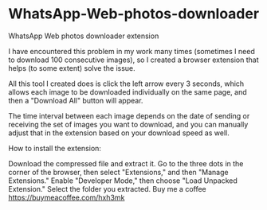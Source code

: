 # WhatsApp-Web-photos-downloader
WhatsApp Web photos downloader extension 

I have encountered this problem in my work many times (sometimes I need to download 100 consecutive images), so I created a browser extension that helps (to some extent) solve the issue.

All this tool I created does is click the left arrow every 3 seconds, which allows each image to be downloaded individually on the same page, and then a "Download All" button will appear.

The time interval between each image depends on the date of sending or receiving the set of images you want to download, and you can manually adjust that in the extension based on your download speed as well.

How to install the extension:

Download the compressed file and extract it.
Go to the three dots in the corner of the browser, then select "Extensions," and then "Manage Extensions."
Enable "Developer Mode," then choose "Load Unpacked Extension."
Select the folder you extracted.
Buy me a coffee
https://buymeacoffee.com/hxh3mk
